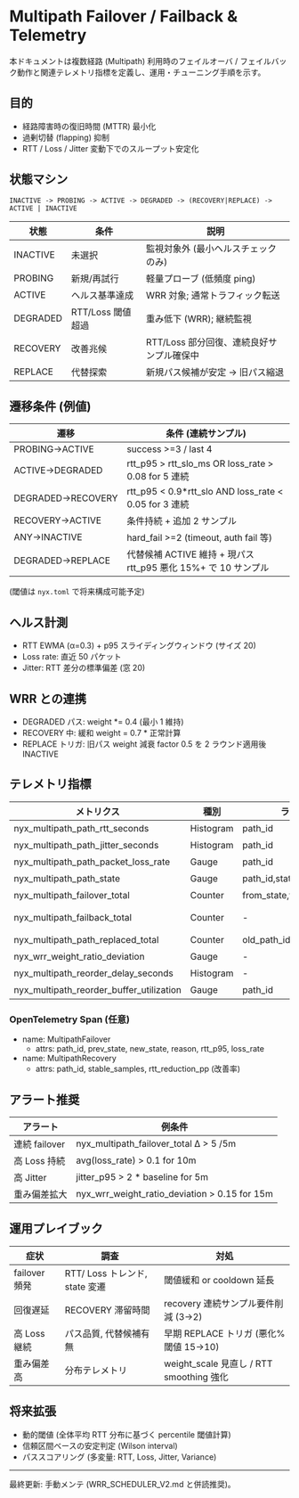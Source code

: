 # Multipath Failover / Failback & Telemetry

本ドキュメントは複数経路 (Multipath) 利用時のフェイルオーバ / フェイルバック動作と関連テレメトリ指標を定義し、運用・チューニング手順を示す。

## 目的
- 経路障害時の復旧時間 (MTTR) 最小化
- 過剰切替 (flapping) 抑制
- RTT / Loss / Jitter 変動下でのスループット安定化

## 状態マシン
```
INACTIVE -> PROBING -> ACTIVE -> DEGRADED -> (RECOVERY|REPLACE) -> ACTIVE | INACTIVE
```
| 状態 | 条件 | 説明 |
|------|------|------|
| INACTIVE | 未選択 | 監視対象外 (最小ヘルスチェックのみ) |
| PROBING | 新規/再試行 | 軽量プローブ (低頻度 ping) |
| ACTIVE | ヘルス基準達成 | WRR 対象; 通常トラフィック転送 |
| DEGRADED | RTT/Loss 閾値超過 | 重み低下 (WRR); 継続監視 |
| RECOVERY | 改善兆候 | RTT/Loss 部分回復、連続良好サンプル確保中 |
| REPLACE | 代替探索 | 新規パス候補が安定 → 旧パス縮退 |

## 遷移条件 (例値)
| 遷移 | 条件 (連続サンプル) |
|------|----------------------|
| PROBING→ACTIVE | success >=3 / last 4 |
| ACTIVE→DEGRADED | rtt_p95 > rtt_slo_ms OR loss_rate > 0.08 for 5 連続 |
| DEGRADED→RECOVERY | rtt_p95 < 0.9*rtt_slo AND loss_rate < 0.05 for 3 連続 |
| RECOVERY→ACTIVE | 条件持続 + 追加 2 サンプル |
| ANY→INACTIVE | hard_fail >=2 (timeout, auth fail 等) |
| DEGRADED→REPLACE | 代替候補 ACTIVE 維持 + 現パス rtt_p95 悪化 15%+ で 10 サンプル |

(閾値は `nyx.toml` で将来構成可能予定)

## ヘルス計測
- RTT EWMA (α=0.3) + p95 スライディングウィンドウ (サイズ 20)
- Loss rate: 直近 50 パケット
- Jitter: RTT 差分の標準偏差 (窓 20)

## WRR との連携
- DEGRADED パス: weight *= 0.4 (最小 1 維持)
- RECOVERY 中: 緩和 weight = 0.7 * 正常計算
- REPLACE トリガ: 旧パス weight 減衰 factor 0.5 を 2 ラウンド適用後 INACTIVE

## テレメトリ指標
| メトリクス | 種別 | ラベル | 説明 |
|------------|------|--------|------|
| nyx_multipath_path_rtt_seconds | Histogram | path_id | RTT 分布 |
| nyx_multipath_path_jitter_seconds | Histogram | path_id | Jitter 分布 (ΔRTT) |
| nyx_multipath_path_packet_loss_rate | Gauge | path_id | 直近窓 Loss |
| nyx_multipath_path_state | Gauge | path_id,state | 現在=1, 他=0 (状態エンコード) |
| nyx_multipath_failover_total | Counter | from_state,to_state | フェイルオーバ回数 |
| nyx_multipath_failback_total | Counter | - | フェイルバック (DEGRADED/RECOVERY→ACTIVE) |
| nyx_multipath_path_replaced_total | Counter | old_path_id,new_path_id | 置換完了 |
| nyx_wrr_weight_ratio_deviation | Gauge | - | 実測/期待 重み偏差 |
| nyx_multipath_reorder_delay_seconds | Histogram | - | 受信〜配信までの再順序遅延 |
| nyx_multipath_reorder_buffer_utilization | Gauge | path_id | 再順序バッファ利用率 (0-1) |

### OpenTelemetry Span (任意)
- name: MultipathFailover
  - attrs: path_id, prev_state, new_state, reason, rtt_p95, loss_rate
- name: MultipathRecovery
  - attrs: path_id, stable_samples, rtt_reduction_pp (改善率)

## アラート推奨
| アラート | 例条件 |
|----------|--------|
| 連続 failover | nyx_multipath_failover_total Δ > 5 /5m |
| 高 Loss 持続 | avg(loss_rate) > 0.1 for 10m |
| 高 Jitter | jitter_p95 > 2 * baseline for 5m |
| 重み偏差拡大 | nyx_wrr_weight_ratio_deviation > 0.15 for 15m |

## 運用プレイブック
| 症状 | 調査 | 対処 |
|------|------|------|
| failover 頻発 | RTT/ Loss トレンド, state 変遷 | 閾値緩和 or cooldown 延長 |
| 回復遅延 | RECOVERY 滞留時間 | recovery 連続サンプル要件削減 (3→2) |
| 高 Loss 継続 | パス品質, 代替候補有無 | 早期 REPLACE トリガ (悪化%閾値 15→10) |
| 重み偏差高 | 分布テレメトリ | weight_scale 見直し / RTT smoothing 強化 |

## 将来拡張
- 動的閾値 (全体平均 RTT 分布に基づく percentile 閾値計算)
- 信頼区間ベースの安定判定 (Wilson interval)
- パススコアリング (多変量: RTT, Loss, Jitter, Variance)

---
最終更新: 手動メンテ (WRR_SCHEDULER_V2.md と併読推奨)。
